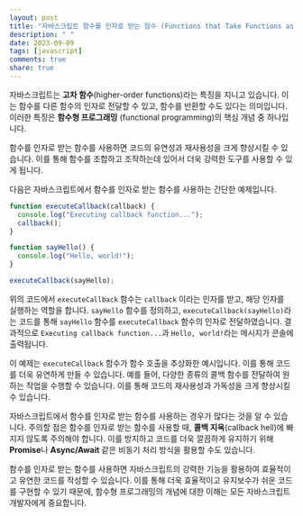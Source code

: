 ```yaml
---
layout: post
title: "자바스크립트 함수를 인자로 받는 함수 (Functions that Take Functions as Arguments)"
description: " "
date: 2023-09-09
tags: [javascript]
comments: true
share: true
---
```


자바스크립트는 **고차 함수**(higher-order functions)라는 특징을 지니고 있습니다. 이는 함수를 다른 함수의 인자로 전달할 수 있고, 함수를 반환할 수도 있다는 의미입니다. 이러한 특징은 **함수형 프로그래밍** (functional programming)의 핵심 개념 중 하나입니다.

함수를 인자로 받는 함수를 사용하면 코드의 유연성과 재사용성을 크게 향상시킬 수 있습니다. 이를 통해 함수를 조합하고 조작하는데 있어서 더욱 강력한 도구를 사용할 수 있게 됩니다.

다음은 자바스크립트에서 함수를 인자로 받는 함수를 사용하는 간단한 예제입니다.

```javascript
function executeCallback(callback) {
  console.log("Executing callback function...");
  callback();
}

function sayHello() {
  console.log("Hello, world!");
}

executeCallback(sayHello);
```

위의 코드에서 `executeCallback` 함수는 `callback` 이라는 인자를 받고, 해당 인자를 실행하는 역할을 합니다. `sayHello` 함수를 정의하고, `executeCallback(sayHello)`라는 코드를 통해 `sayHello` 함수를 `executeCallback` 함수의 인자로 전달하였습니다. 결과적으로 `Executing callback function...`과 `Hello, world!`라는 메시지가 콘솔에 출력됩니다.

이 예제는 `executeCallback` 함수가 함수 호출을 추상화한 예시입니다. 이를 통해 코드를 더욱 유연하게 만들 수 있습니다. 예를 들어, 다양한 종류의 콜백 함수를 전달하여 원하는 작업을 수행할 수 있습니다. 이를 통해 코드의 재사용성과 가독성을 크게 향상시킬 수 있습니다.

자바스크립트에서 함수를 인자로 받는 함수를 사용하는 경우가 많다는 것을 알 수 있습니다. 주의할 점은 함수를 인자로 받는 함수를 사용할 때, **콜백 지옥**(callback hell)에 빠지지 않도록 주의해야 합니다. 이를 방지하고 코드를 더욱 깔끔하게 유지하기 위해 **Promise**나 **Async/Await** 같은 비동기 처리 방식을 활용할 수도 있습니다.

함수를 인자로 받는 함수를 사용하면 자바스크립트의 강력한 기능을 활용하여 효율적이고 유연한 코드를 작성할 수 있습니다. 이를 통해 더욱 효율적이고 유지보수가 쉬운 코드를 구현할 수 있기 때문에, 함수형 프로그래밍의 개념에 대한 이해는 모든 자바스크립트 개발자에게 중요합니다.